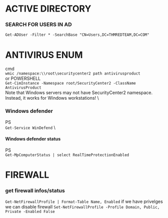 # ACTIVE DIRECTORY

### SEARCH FOR USERS IN AD
`Get-ADUser -Filter * -SearchBase "CN=Users,DC=THMREDTEAM,DC=COM"`

# ANTIVIRUS ENUM
cmd \
`wmic /namespace:\\root\securitycenter2 path antivirusproduct` \
or POWERSHELL \
`Get-CimInstance -Namespace root/SecurityCenter2 -ClassName AntivirusProduct` \
Note that Windows servers may not have SecurityCenter2 namespace. Instead, it works for Windows workstations! \

### Windows defender
PS \
`Get-Service WinDefend` \

#### Windows defender status
PS \
`Get-MpComputerStatus | select RealTimeProtectionEnabled`

# FIREWALL
### get firewall infos/status
`Get-NetFirewallProfile | Format-Table Name, Enabled`
if we have privelges we can disable firewall
`Set-NetFirewallProfile -Profile Domain, Public, Private -Enabled False`
